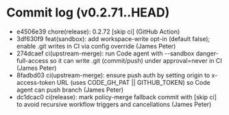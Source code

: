 # Commit log (v0.2.71..HEAD)
* e4506e39 chore(release): 0.2.72 [skip ci] (GitHub Action)
* 3df630f9 feat(sandbox): add workspace-write opt-in  (default false); enable .git writes in CI via config override (James Peter)
* 274dcaef ci(upstream-merge): run Code agent with --sandbox danger-full-access so it can write .git (commit/push) under approval=never in CI (James Peter)
* 8fadbd03 ci(upstream-merge): ensure push auth by setting origin to x-access-token URL (uses CODE_GH_PAT || GITHUB_TOKEN) so Code agent can push branch (James Peter)
* dc1dcac0 ci(release): mark policy-merge fallback commit with [skip ci] to avoid recursive workflow triggers and cancellations (James Peter)
